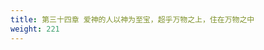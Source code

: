 ```yaml
---
title: 第三十四章 爱神的人以神为至宝，超乎万物之上，住在万物之中
weight: 221
---
```

<script>
  window.location.href = "/效法基督/scroll3/33_34_人心无常应当归向神_爱神的人以神为至宝，超乎万物之上，住在万物之中/#第三十四章-爱神的人以神为至宝，超乎万物之上，住在万物之中";
</script>
